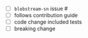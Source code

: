- [ ] `blobstream-sn` issue #
- [ ] follows contribution guide
- [ ] code change included tests
- [ ] breaking change

<!-- Description Below -->
